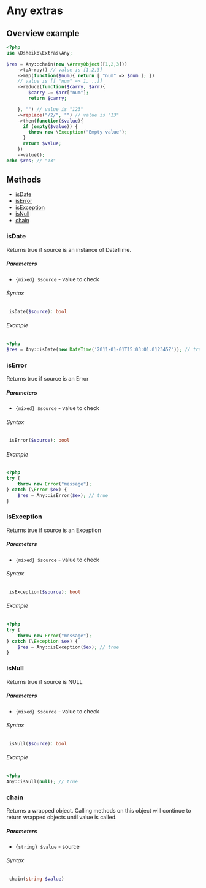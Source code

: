 # Any extras

## Overview example

```php
<?php
use \Dsheiko\Extras\Any;

$res = Any::chain(new \ArrayObject([1,2,3]))
    ->toArray() // value is [1,2,3]
    ->map(function($num){ return [ "num" => $num ]; })
    // value is [[ "num" => 1, ..]]
    ->reduce(function($carry, $arr){
        $carry .= $arr["num"];
        return $carry;

    }, "") // value is "123"
    ->replace("/2/", "") // value is "13"
    ->then(function($value){
      if (empty($value)) {
        throw new \Exception("Empty value");
      }
      return $value;
    })
    ->value();
echo $res; // "13"

```

## Methods

- [isDate](#isDate)
- [isError](#isError)
- [isException](#isException)
- [isNull](#isNull)
- [chain](#chain)


### isDate
Returns true if source is an instance of DateTime.

##### Parameters
- `{mixed} $source` - value to check

###### Syntax
```php
 isDate($source): bool
```

###### Example
```php
<?php
$res = Any::isDate(new DateTime('2011-01-01T15:03:01.012345Z')); // true
```

### isError
Returns true if source is an Error

##### Parameters
- `{mixed} $source` - value to check

###### Syntax
```php
 isError($source): bool
```

###### Example
```php
<?php
try {
    throw new Error("message");
} catch (\Error $ex) {
    $res = Any::isError($ex); // true
}
```

### isException
Returns true if source is an Exception

##### Parameters
- `{mixed} $source` - value to check

###### Syntax
```php
 isException($source): bool
```

###### Example
```php
<?php
try {
    throw new Error("message");
} catch (\Exception $ex) {
    $res = Any::isException($ex); // true
}
```


### isNull
Returns true if source is NULL

##### Parameters
- `{mixed} $source` - value to check

###### Syntax
```php
 isNull($source): bool
```

###### Example
```php
<?php
Any::isNull(null); // true
```

### chain
Returns a wrapped object. Calling methods on this object will continue to return wrapped objects until value is called.

##### Parameters
- `{string} $value` - source

###### Syntax
```php
 chain(string $value)
```
